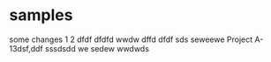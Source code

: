 # samples
some changes
1
2
dfdf
dfdfd
wwdw
dffd
dfdf
sds
seweewe
Project A-13dsf,ddf
sssdsdd
we
sedew
wwdwds

